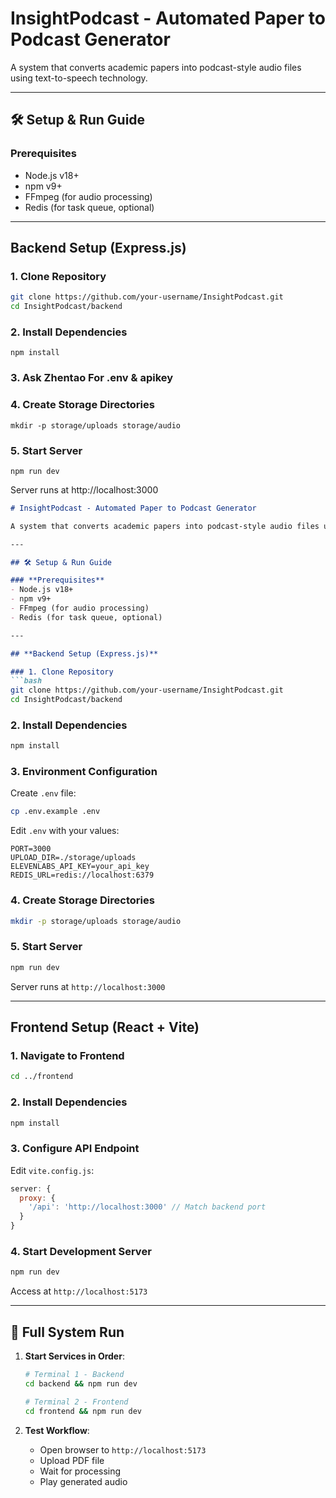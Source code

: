 # InsightPodcast - Automated Paper to Podcast Generator

A system that converts academic papers into podcast-style audio files using text-to-speech technology.

---

## 🛠️ Setup & Run Guide

### **Prerequisites**
- Node.js v18+
- npm v9+
- FFmpeg (for audio processing)
- Redis (for task queue, optional)

---

## **Backend Setup (Express.js)**

### 1. Clone Repository
```bash
git clone https://github.com/your-username/InsightPodcast.git
cd InsightPodcast/backend
```

### 2. Install Dependencies
```
npm install
```

### 3. Ask Zhentao For .env & apikey

### 4. Create Storage Directories

```
mkdir -p storage/uploads storage/audio
```

### 5. Start Server

```
npm run dev
```

Server runs at http://localhost:3000













```markdown
# InsightPodcast - Automated Paper to Podcast Generator

A system that converts academic papers into podcast-style audio files using text-to-speech technology.

---

## 🛠️ Setup & Run Guide

### **Prerequisites**
- Node.js v18+
- npm v9+
- FFmpeg (for audio processing)
- Redis (for task queue, optional)

---

## **Backend Setup (Express.js)**

### 1. Clone Repository
```bash
git clone https://github.com/your-username/InsightPodcast.git
cd InsightPodcast/backend
```

### 2. Install Dependencies
```bash
npm install
```

### 3. Environment Configuration
Create `.env` file:
```bash
cp .env.example .env
```
Edit `.env` with your values:
```env
PORT=3000
UPLOAD_DIR=./storage/uploads
ELEVENLABS_API_KEY=your_api_key
REDIS_URL=redis://localhost:6379
```

### 4. Create Storage Directories
```bash
mkdir -p storage/uploads storage/audio
```

### 5. Start Server
```bash
npm run dev
```
Server runs at `http://localhost:3000`

---

## **Frontend Setup (React + Vite)**

### 1. Navigate to Frontend
```bash
cd ../frontend
```

### 2. Install Dependencies
```bash
npm install
```

### 3. Configure API Endpoint
Edit `vite.config.js`:
```javascript
server: {
  proxy: {
    '/api': 'http://localhost:3000' // Match backend port
  }
}
```

### 4. Start Development Server
```bash
npm run dev
```
Access at `http://localhost:5173`

---

## 🚀 Full System Run
1. **Start Services in Order**:
   ```bash
   # Terminal 1 - Backend
   cd backend && npm run dev
   
   # Terminal 2 - Frontend 
   cd frontend && npm run dev
   ```

2. **Test Workflow**:
   - Open browser to `http://localhost:5173`
   - Upload PDF file
   - Wait for processing
   - Play generated audio
